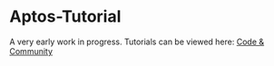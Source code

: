 # Aptos-Tutorial
A very early work in progress. Tutorials can be viewed here: [Code & Community](https://mirror.xyz/magnum6.eth)
